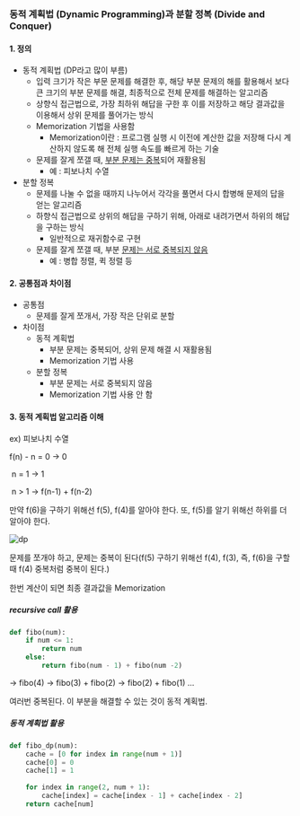 ### 동적 계획법 (Dynamic Programming)과 분할 정복 (Divide and Conquer)



#### 1. 정의

- 동적 계획법 (DP라고 많이 부름)
  - 입력 크기가 작은 부문 문제를 해결한 후, 해당 부분 문제의 해를 활용해서 보다 큰 크기의 부분 문제를 해결, 최종적으로 전체 문제를 해결하는 알고리즘
  - 상향식 접근법으로, 가장 최하위 해답을 구한 후 이를 저장하고 해당 결과값을 이용해서 상위 문제를 풀어가는 방식
  - Memorization 기법을 사용함
    - Memorization이란 : 프로그램 실행 시 이전에 계산한 값을 저장해 다시 계산하지 않도록 해 전체 실행 속도를 빠르게 하는 기술
  - 문제를 잘게 쪼갤 때, <u>부분 문제는 중복</u>되어 재활용됨
    - 예 : 피보나치 수열
- 분할 정복
  - 문제를 나눌 수 없을 때까지 나누어서 각각을 풀면서 다시 합병해 문제의 답을 얻는 알고리즘
  - 하향식 접근법으로 상위의 해답을 구하기 위해, 아래로 내려가면서 하위의 해답을 구하는 방식
    - 일반적으로 재귀함수로 구현
  - 문제를 잘게 쪼갤 때, 부분 <u>문제는 서로 중복되지 않음</u>
    - 예 : 병합 정렬, 퀵 정렬 등



#### 2. 공통점과 차이점

- 공통점
  - 문제를 잘게 쪼개서, 가장 작은 단위로 분할
- 차이점
  - 동적 계획법
    - 부분 문제는 중복되어, 상위 문제 해결 시 재활용됨
    - Memorization 기법 사용
  - 분할 정복
    - 부분 문제는 서로 중복되지 않음
    - Memorization 기법 사용 안 함



#### 3. 동적 계획법 알고리즘 이해

ex) 피보나치 수열 

f(n) - n = 0 -> 0

​		n = 1 -> 1

​		n > 1 -> f(n-1) + f(n-2)

만약 f(6)을 구하기 위해선 f(5), f(4)를 알아야 한다. 또, f(5)를 알기 위해선 하위를 더 알아야 한다.

![dp](https://user-images.githubusercontent.com/50413112/109741963-83a74d80-7c11-11eb-8fd8-a6eb154841d3.png)

문제를 쪼개야 하고, 문제는 중복이 된다(f(5) 구하기 위해선 f(4), f(3), 즉, f(6)을 구할 때 f(4) 중복처럼 중복이 된다.)

한번 계산이 되면 최종 결과값을 Memorization



##### recursive call 활용

```python
def fibo(num):
	if num <= 1:
        return num
	else:
		return fibo(num - 1) + fibo(num -2)
```

-> fibo(4) -> fibo(3) + fibo(2) -> fibo(2) + fibo(1) ...

여러번 중복된다. 이 부분을 해결할 수 있는 것이 동적 계획법.



##### 동적 계획법 활용

```python
def fibo_dp(num):
	cache = [0 for index in range(num + 1)]
	cache[0] = 0
	cache[1] = 1
	
	for index in range(2, num + 1):
		cache[index] = cache[index - 1] + cache[index - 2]
	return cache[num]
```

